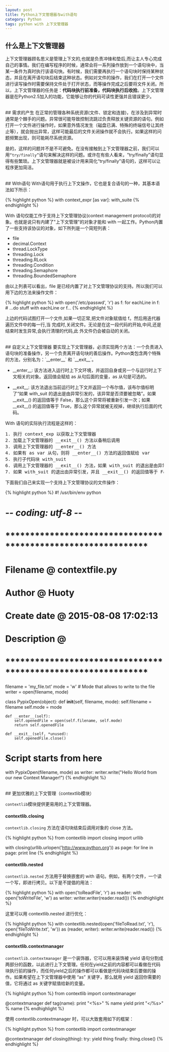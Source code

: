 ```yaml
---
layout: post
title: Python上下文管理器与with语句
category: Python
tags: python with 上下文管理器
---
```


## 什么是上下文管理器
上下文管理器顾名思义是管理上下文的,也就是负责冲锋和垫后,而让主人专心完成自己的事情。我们在编写程序的时候，通常会将一系列操作放到一个语句块中，当某一条件为真时执行该语句快。有时候，我们需要再执行一个语句块时保持某种状态，并且在离开语句块后结束这种状态。例如对文件的操作，我们在打开一个文件进行读写操作时需要保持文件处于打开状态，而等操作完成之后要将文件关闭。所以，上下文管理器的任务是：**代码块执行前准备，代码块执行后收拾**。上下文管理器是在Python2.5加入的功能，它能够让你的代码可读性更强并且错误更少。

<br/>
## 需求的产生
在正常的管理各种系统资源(文件、锁定和连接)，在涉及到异常时通常是个棘手的问题。异常很可能导致控制流跳过负责释放关键资源的语句。例如打开一个文件进行操作时，如果意外情况发生（磁盘已满、特殊的终端信号让其终止等），就会抛出异常，这样可能最后的文件关闭操作就不会执行。如果这样的问题频繁出现，则可能耗尽系统资源。

是的，这样的问题并不是不可避免。在没有接触到上下文管理器之前，我们可以用`“try/finally”`语句来解决这样的问题。或许在有些人看来，“try/finally”语句显得有些繁琐。上下文管理器就是被设计用来简化“try/finally”语句的，这样可以让程序更加简洁。

<br/>
## With语句
With语句用于执行上下文操作，它也是复合语句的一种，其基本语法如下所示：

{% highlight python %}
with context_expr [as var]:
    with_suite
{% endhighlight %}

With 语句仅能工作于支持上下文管理协议(context management
protocol)的对象。也就是说只有内建了"上下文管理"的对象才能和 with 一起工作。Python内置了一些支持该协议的对象，如下所列是一个简短列表：

- file
- decimal.Context
- thread.LockType
- threading.Lock
- threading.RLock
- threading.Condition
- threading.Semaphore
- threading.BoundedSemaphore

由以上列表可以看出，file 是已经内置了对上下文管理协议的支持。所以我们可以用下边的方法来操作文件：

{% highlight python %}
with open('/etc/passwd', 'r') as f:
    for eachLine in f:
        # ...do stuff with eachLine or f...
{% endhighlight %}

上边的代码试图打开一个文件,如果一切正常,把文件对象赋值给 f。然后用迭代器遍历文件中的每一行,当
完成时,关闭文件。无论是在这一段代码的开始,中间,还是结束时发生异常,会执行清理的代码,此
外文件仍会被自动的关闭。

<br/>
## 自定义上下文管理器
要实现上下文管理器，必须实现两个方法：一个负责进入语句块的准备操作，另一个负责离开语句块的善后操作。Python类包含两个特殊的方法，分别名为：`__enter__` 和 `__exit__`。

- \_\_enter\_\_: 该方法进入运行时上下文环境，并返回自身或另一个与运行时上下文相关的对象。返回值会赋给 as 从句后面的变量，as 从句是可选的。

- \_\_exit\_\_: 该方法退出当前运行时上下文并返回一个布尔值，该布尔值标明了“如果 with_suit 的退出是由异常引发的，该异常是否须要被忽略”。如果 \_\_exit\_\_() 的返回值等于 False，那么这个异常将被重新引发一次；如果 \_\_exit\_\_() 的返回值等于 True，那么这个异常就被无视掉，继续执行后面的代码。

With 语句的实际执行流程是这样的：
<div class="hblock"><pre>
1. 执行 context_exp 以获取上下文管理器
2. 加载上下文管理器的 __exit__() 方法以备稍后调用
3. 调用上下文管理器的 __enter__() 方法
4. 如果有 as var 从句，则将 __enter__() 方法的返回值赋给 var
5. 执行子代码块 with_suit
6. 调用上下文管理器的 __exit__() 方法，如果 with_suit 的退出是由异常引发的，那么该异常的 type、value 和 traceback 会作为参数传给 __exit__()，否则传三个 None
7. 如果 with_suit 的退出由异常引发，并且 __exit__() 的返回值等于 False，那么这个异常将被重新引发一次；如果 __exit__() 的返回值等于 True，那么这个异常就被无视掉，继续执行后面的代码
</pre></div>

下面我们自己来实现一个支持上下文管理协议的文件操作：

{% highlight python %}
#! /usr/bin/env python
# -*- coding: utf-8 -*-

# *************************************************************
#     Filename @  contextfile.py
#       Author @  Huoty
#  Create date @  2015-08-08 17:02:13
#  Description @  
# *************************************************************

filename = 'my_file.txt'
mode = 'w' # Mode that allows to write to the file
writer = open(filename, mode)

class PypixOpen(object):
    def __init__(self, filename, mode):
        self.filename = filename
        self.mode = mode
 
    def __enter__(self):
        self.openedFile = open(self.filename, self.mode)
        return self.openedFile
 
    def __exit__(self, *unused):
        self.openedFile.close()

# Script starts from here
 
with PypixOpen(filename, mode) as writer:
    writer.write("Hello World from our new Context Manager!")
{% endhighlight %}

<br/>
## 更加优雅的上下文管理（contextlib模块）

`contextlib`模块提供更易用的上下文管理器。

#### contextlib.closing

`contextlib.closing` 方法在语句块结束后调用对象的 close 方法。

{% highlight python %}
from contextlib import closing
import urllib

with closing(urllib.urlopen('http://www.python.org')) as page:
    for line in page:
        print line
{% endhighlight %}

#### contextlib.nested

`contextlib.nested` 方法用于替换嵌套的 with 语句。例如，有两个文件，一个读一个写，即进行拷贝。以下是不提倡的用法：

{% highlight python %}
with open('toReadFile', 'r') as reader:
    with open('toWriteFile', 'w') as writer:
        writer.writer(reader.read())
{% endhighlight %}

这里可以用 contextlib.nested 进行优化：

{% highlight python %}
with contextlib.nested(open('fileToRead.txt', 'r'), \
           open('fileToWrite.txt', 'w')) as (reader, writer):
    writer.write(reader.read())
{% endhighlight %}

#### contextlib.contextmanager

`contextlib.contextmanager` 是一个装饰器，它可以用来装饰被 yield 语句分割成两部分的函数，以此进行上下文管理。任何在yield之前的内容都可以看做在代码块执行前的操作，而任何yield之后的操作都可以看做是代码块结束后要做的操作。如果希望在上下文管理器中使用 “as” 关键字，那么就用 yield 返回你需要的值，它将通过 as 关键字赋值给新的变量。

{% highlight python %}
from contextlib import contextmanager

@contextmanager
def tag(name):
    print "<%s>" % name
    yield
    print "</%s>" % name
{% endhighlight %}

使用 contextlib.contextmanager 时，可以大致套用如下的框架：

{% highlight python %}
from contextlib import contextmanager

@contextmanager
def closing(thing):
    try:
        yield thing
    finally:
        thing.close()
{% endhighlight %}